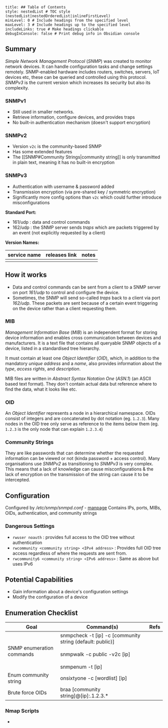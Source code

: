 ```table-of-contents
title: ## Table of Contents
style: nestedList # TOC style (nestedList|nestedOrderedList|inlineFirstLevel)
minLevel: 0 # Include headings from the specified level
maxLevel: 3 # Include headings up to the specified level
includeLinks: true # Make headings clickable
debugInConsole: false # Print debug info in Obsidian console
```

## Summary
*Simple Network Management Protocol* (*SNMP*) was created to monitor network devices. It can handle configuration tasks and change settings remotely. SNMP-enabled hardware includes routers, switches, servers, IoT devices etc, these can be queried and controlled using this protocol. *SNMPv3* is the current version which increases its security but also its complexity.

### SNMPv1
- Still used in smaller networks.
- Retrieve information, configure devices, and provides traps
- No built-in authentication mechanism (doesn't support encryption)

### SNMPv2
- Version `v2c` is the community-based SNMP
- Has some extended features
- The [[SNMP#Community Strings|community string]] is only transmitted in plain text, meaning it has no built-in encryption

### SNMPv3
- Authentication with username & password added
- Transmission encryption (via pre-shared key / symmetric encryption)
- Significantly more config options than `v2c` which could further introduce misconfigurations

**Standard Port:** 
- 161/udp : data and control commands
- 162/udp : the SNMP server sends *traps* which are packets triggered by an event (not explicitly requested by a client)

**Version Names:** 

| service name | releases link | notes |
| ------------ | ------------- | ----- |
|              |               |       |
## How it works
- Data and control commands can be sent from a client to a SNMP server on port *161/udp* to control and configure the device.
- Sometimes, the SNMP will send so-called *traps* back to a client via port *162/udp*. These packets are sent because of a certain event triggering on the device rather than a client requesting them.

### MIB
*Management Information Base* (*MIB*) is an independent format for storing device information and enables cross communication between devices and manufacturers. It is a text file that contains all queryable SNMP objects of a device, listed in a standardised tree hierarchy.

It must contain at least one *Object Identifier* (*OID*), which, in addition to the mandatory *unique address* and a *name*, also provides information about the *type*, *access rights*, and *description*.

MIB files are written in *Abstract Syntax Notation One* (*ASN.1*) (an ASCII based text format). They don't contain actual data but reference where to find the data, what it looks like etc.

### OID
An *Object Identifier* represents a node in a hierarchical namespace. OIDs consist of integers and are concatenated by dot notation (eg. `1.2.3`). Many nodes in the OID tree only serve as reference to the items below them (eg. `1.2.3` is the only node that can explain `1.2.3.4`)

### Community Strings
They are like passwords that can determine whether the requested information can be viewed or not (kinda password + access control). Many organisations use *SNMPv2* as transitioning to *SNMPv3* is very complex. This means that a lack of knowledge can cause misconfigurations & the lack of encryption on the transmission of the string can cause it to be intercepted.

## Configuration
Configured by */etc/snmp/snmpd.conf* - [manpage](http://www.net-snmp.org/docs/man/snmpd.conf.html)
Contains IPs, ports, MIBs, OIDs, authentication, and community strings

### Dangerous Settings
- `rwuser noauth` : provides full access to the OID tree without authentication
- `rwcommunity <community string> <IPv4 address>` : Provides full OID tree access regardless of where the requests are sent from.
- `rwcommunity6 <community string> <IPv6 address>` : Same as above but uses IPv6

## Potential Capabilities
- Gain information about a device's configuration settings
- Modify the configuration of a device

## Enumeration Checklist

| Goal                      | Command(s)                                                                                                            | Refs |
| ------------------------- | --------------------------------------------------------------------------------------------------------------------- | ---- |
| SNMP enumeration commands | snmpcheck -t [ip] -c [community string (default: public)]<br><br>snmpwalk -c public -v2c [ip]<br><br>snmpenum -t [ip] |      |
| Enum community string     | onsixtyone -c [wordlist] [ip]                                                                                         |      |
| Brute force OIDs          | braa [community string]@[ip]:.1.2.3.*                                                                                 |      |
### Nmap Scripts
- 